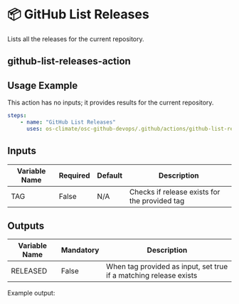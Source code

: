 <!--
[comment]: # SPDX-License-Identifier: Apache-2.0
[comment]: # SPDX-FileCopyrightText: 2024 The Linux Foundation
-->

# 📦 GitHub List Releases

Lists all the releases for the current repository.

## github-list-releases-action

## Usage Example

This action has no inputs; it provides results for the current repository.

```yaml
steps:
    - name: "GitHub List Releases"
      uses: os-climate/osc-github-devops/.github/actions/github-list-releases-action@main
```

## Inputs

<!-- markdownlint-disable MD013 -->

| Variable Name | Required | Default | Description                                   |
| ------------- | -------- | ------- | --------------------------------------------- |
| TAG           | False    | N/A     | Checks if release exists for the provided tag |

<!-- markdownlint-enable MD013 -->

## Outputs

<!-- markdownlint-disable MD013 -->

| Variable Name | Mandatory | Description                                                       |
| ------------- | --------- | ----------------------------------------------------------------- |
| RELEASED      | False     | When tag provided as input, set true if a matching release exists |

<!-- markdownlint-enable MD013 -->

Example output:

```json

```
